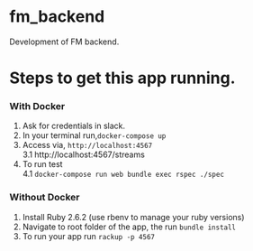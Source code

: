 # fm_backend
Development of FM backend.

# Steps to get this app running.

### With Docker
1. Ask for credentials in slack.
2. In your terminal run,`docker-compose up`
3. Access via, `http://localhost:4567`<br>
  3.1 http://localhost:4567/streams
4. To run test <br>
  4.1 `docker-compose run web bundle exec rspec ./spec`

### Without Docker
1. Install Ruby 2.6.2 (use rbenv to manage your ruby versions)
2. Navigate to root folder of the app, the run `bundle install`
3. To run your app run `rackup -p 4567`
